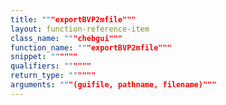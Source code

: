 ```yaml
---
title: """exportBVP2mfile"""
layout: function-reference-item
class_name: """chebgui"""
function_name: """exportBVP2mfile"""
snippet: """"""
qualifiers: """"""
return_type: """"""
arguments: """(guifile, pathname, filename)"""
---
```


